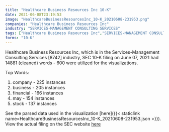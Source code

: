 ```yaml
---
title: "Healthcare Business Resources Inc 10-K"
date: 2021-06-08T23:19:53
image: "HealthcareBusinessResourcesInc_10-K_20210608-231953.png"
companies: "Healthcare Business Resources Inc"
industry: "SERVICES-MANAGEMENT CONSULTING SERVICES"
tags: ["Healthcare Business Resources Inc","SERVICES-MANAGEMENT CONSULTING SERVICES","06-07-2021","10-K"]
forms: "10-K"
---
```

Healthcare Business Resources Inc, which is in the Services-Management Consulting Services [8742] industry, SEC 10-K filing on June 07, 2021 had 14881 (cleaned) words - 600 were utilized for the visualizations.

Top Words:
1. company - 225 instances
2. business - 205 instances
3. financial - 166 instances
4. may - 154 instances
5. stock - 137 instances


See the parsed data used in the visualization [here]({{< staticlink name=HealthcareBusinessResourcesInc_10-K_20210608-231953.json >}}).  
View the actual filing on the SEC website [here](https://www.sec.gov/Archives/edgar/data/1796949/0001654954-21-006650.txt)
